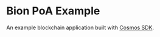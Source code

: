 # Bion PoA Example

An example blockchain application built with [Cosmos SDK](https://docs.cosmos.network/).
